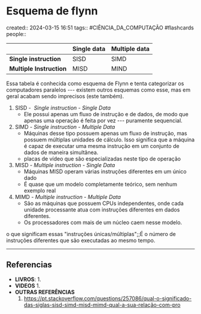 # Esquema de flynn
created:: 2024-03-15 16:51
tags:: #CIÊNCIA_DA_COMPUTAÇÃO  #flashcards 
people::

|                          | Single data | Multiple data |
| ------------------------ | ----------- | ------------- |
| **Single  instruction**  | SISD        | SIMD          |
| **Multiple Instruction** | MISD        | MIND          |

Essa tabela é conhecida como esquema de Flynn e tenta categorizar os computadores paralelos --- existem outros esquemas como esse, mas em geral acabam sendo imprecisos (este também).

1. SISD -  *Single instruction - Single Data*
	- Ele possui apenas um fluxo de instrução e de dados, de modo que apenas uma operação é feita por vez --- puramente sequencial.
2. SIMD - *Single instruction - Multiple Data*
	- Máquinas desse tipo possuem apenas um fluxo de instrução, mas possuem múltiplas unidades de cálculo. Isso significa que a máquina é capaz de executar uma mesma instrução em um conjunto de dados de maneira simultânea.
	- placas de vídeo que são especializadas neste tipo de operação
1. MISD - *Multiple instruction - Single Data*
	- Máquinas MISD operam várias instruções diferentes em um único dado
	- É quase que um modelo completamente teórico, sem nenhum exemplo real
1. MIMD - *Multiple instruction - Multiple Data*
	- São as máquinas que possuem CPUs independentes, onde cada unidade processante atua com instruções diferentes em dados diferentes.
	- Os processadores com mais de um núcleo caem nesse modelo.

o que significam essas "instruções únicas/múltiplas";;É o número de instruções diferentes que são executadas ao mesmo tempo.
<!--SR:!2024-03-16,1,230-->


---
## Referencias
- **LIVROS**:
	1. 
- **VIDEOS**
	1. 
- **OUTRAS REFERÊNCIAS**
	1. https://pt.stackoverflow.com/questions/257086/qual-o-significado-das-siglas-sisd-simd-misd-mimd-qual-a-sua-relação-com-pro